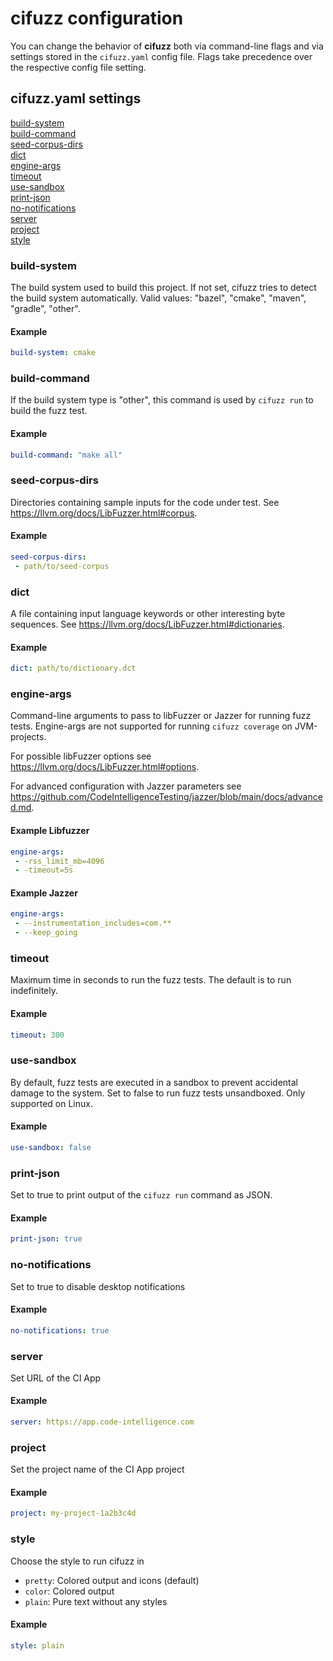 # cifuzz configuration
You can change the behavior of **cifuzz** both via command-line flags
and via settings stored in the `cifuzz.yaml` config file. Flags take
precedence over the respective config file setting.

## cifuzz.yaml settings

[build-system](#build-system) <br/>
[build-command](#build-command) <br/>
[seed-corpus-dirs](#seed-corpus-dirs) <br/>
[dict](#dict) <br/>
[engine-args](#engine-args) <br/>
[timeout](#timeout) <br/>
[use-sandbox](#use-sandbox) <br/>
[print-json](#print-json) <br/>
[no-notifications](#no-notifications) <br/>
[server](#server) <br/>
[project](#project) <br/>
[style](#style) <br/>

<a id="build-system"></a>

### build-system

The build system used to build this project. If not set, cifuzz tries
to detect the build system automatically.
Valid values: "bazel", "cmake", "maven", "gradle", "other".

#### Example

```yaml
build-system: cmake
```

<a id="build-command"></a>

### build-command

If the build system type is "other", this command is used by
`cifuzz run` to build the fuzz test.

#### Example

```yaml
build-command: "make all"
```

<a id="seed-corpus-dirs"></a>

### seed-corpus-dirs

Directories containing sample inputs for the code under test.
See https://llvm.org/docs/LibFuzzer.html#corpus.

#### Example

```yaml
seed-corpus-dirs:
 - path/to/seed-corpus
```

<a id="dict"></a>

### dict

A file containing input language keywords or other interesting byte
sequences.
See https://llvm.org/docs/LibFuzzer.html#dictionaries.

#### Example
```yaml
dict: path/to/dictionary.dct
```

<a id="engine-args"></a>

### engine-args
Command-line arguments to pass to libFuzzer or Jazzer for running fuzz tests. 
Engine-args are not supported for running ```cifuzz coverage``` on JVM-projects.

For possible libFuzzer options see https://llvm.org/docs/LibFuzzer.html#options.

For advanced configuration with Jazzer parameters see https://github.com/CodeIntelligenceTesting/jazzer/blob/main/docs/advanced.md.

#### Example Libfuzzer
```yaml
engine-args:
 - -rss_limit_mb=4096
 - -timeout=5s 
```

#### Example Jazzer
```yaml
engine-args:
 - --instrumentation_includes=com.** 
 - --keep_going
```

<a id="timeout"></a>

### timeout

Maximum time in seconds to run the fuzz tests. The default is to run
indefinitely.

#### Example
```yaml
timeout: 300
```

<a id="use-sandbox"></a>

### use-sandbox

By default, fuzz tests are executed in a sandbox to prevent accidental
damage to the system. Set to false to run fuzz tests unsandboxed.
Only supported on Linux.

#### Example
```yaml
use-sandbox: false
```

<a id="print-json"></a>

### print-json

Set to true to print output of the `cifuzz run` command as JSON.

#### Example
```yaml
print-json: true
```

### no-notifications

Set to true to disable desktop notifications

#### Example
```yaml
no-notifications: true
```

### server

Set URL of the CI App

#### Example
```yaml
server: https://app.code-intelligence.com
```

### project

Set the project name of the CI App project

#### Example
```yaml
project: my-project-1a2b3c4d
```

### style

Choose the style to run cifuzz in
- ```pretty```: Colored output and icons (default)
- ```color```: Colored output
- ```plain```: Pure text without any styles

#### Example
```yaml
style: plain
```

